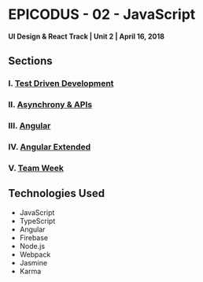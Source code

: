 # EPICODUS - 02 - JavaScript

**UI Design & React Track | Unit 2 | April 16, 2018**

## Sections

### I. [Test Driven Development](01-test-driven-development)

### II. [Asynchrony & APIs](02-asynchrony-api)

### III. [Angular](03-angular)

### IV. [Angular Extended](04-angular-extended)

### V. [Team Week](05-team-week)

## Technologies Used

- JavaScript
- TypeScript
- Angular
- Firebase
- Node.js
- Webpack
- Jasmine
- Karma
